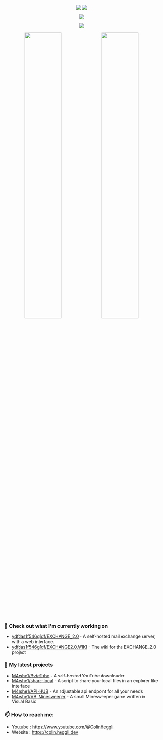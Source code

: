 <p align="center">
  <img align="center" src="https://github-readme-stats.vercel.app/api?username=M4rshe1&show_icons=true&theme=tokyonight" />
  <img align="center" src="https://github-readme-stats.vercel.app/api/top-langs/?username=M4rshe1&layout=donut&theme=tokyonight" />
</p>
<p align="center">
  <img align="center" src="https://github-readme-stats.vercel.app/api/wakatime?username=M4rshe1\&layout=compact\&theme=tokyonight" />
</p>

<p align="center">
  <img align="center" src="https://wakatime.com/share/@M4rshe1/71c59b61-45c1-482e-a586-ff72e9ad5567.svg" />
</p>
<p align="center">
  <img align="center" width="49%" src="https://wakatime.com/share/@M4rshe1/baf6ac3b-6784-4dd4-88d9-837ade005b42.svg" />
  <img align="center" width="49%" src="https://wakatime.com/share/@M4rshe1/287d3975-1fc0-4085-8038-1c4440f8428a.svg" />
</p>


### 👷 Check out what I'm currently working on

- [ydfdas1f546g1df/EXCHANGE_2.0](https://github.com/ydfdas1f546g1df/EXCHANGE_2.0) - A self-hosted mail exchange server, with a web interface.
- [ydfdas1f546g1df/EXCHANGE2.0.WIKI](https://github.com/M4rshe1/share-local) - The wiki for the EXCHANGE_2.0 project


### 🌱 My latest projects

- [M4rshe1/ByteTube](https://github.com/M4rshe1/ByteTube) - A self-hosted YouTube downloader
- [M4rshe1/share-local](https://github.com/M4rshe1/share-local) - A script to share your local files in an explorer like interface
- [M4rshe1/API-HUB](https://github.com/M4rshe1/API-HUB) - An adjustable api endpoint for all your needs
- [M4rshe1/VB_Minesweeper](https://github.com/M4rshe1/vb_minesweeper) - A small Minesweeper game written in Visual Basic

[//]: # (### 📰 Recent Blog Posts)

### 📫 How to reach me:
- Youtube   : <https://www.youtube.com/@ColinHeggli>
- Website   : <https://colin.heggli.dev>
